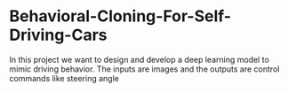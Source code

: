 # Behavioral-Cloning-For-Self-Driving-Cars
In this project we want to design and develop a deep learning model to mimic driving behavior. The inputs are images and the outputs are control commands like steering angle
